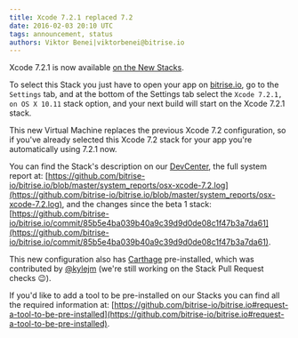 ```yaml
---
title: Xcode 7.2.1 replaced 7.2
date: 2016-02-03 20:10 UTC
tags: announcement, status
authors: Viktor Benei|viktorbenei@bitrise.io
---
```


Xcode 7.2.1 is now available [on the New Stacks](http://blog.bitrise.io/2016/01/20/here-comes-the-new-stack.html).

To select this Stack you just have to open your app on [bitrise.io](https://www.bitrise.io),
go to the `Settings` tab, and at the bottom of the Settings tab select the `Xcode 7.2.1, on OS X 10.11`
stack option, and your next build will start on the Xcode 7.2.1 stack.

This new Virtual Machine replaces the previous Xcode 7.2 configuration,
so if you've already selected this Xcode 7.2 stack for your app
you're automatically using 7.2.1 now.

You can find the Stack's description on our [DevCenter](http://devcenter.bitrise.io/v1.0/docs/available-stacks#section-xcode-7-2-on-os-x-10-11), the full system report at: [https://github.com/bitrise-io/bitrise.io/blob/master/system_reports/osx-xcode-7.2.log](https://github.com/bitrise-io/bitrise.io/blob/master/system_reports/osx-xcode-7.2.log),
and the changes since the beta 1 stack: [https://github.com/bitrise-io/bitrise.io/commit/85b5e4ba039b40a9c39d9d0de08c1f47b3a7da61](https://github.com/bitrise-io/bitrise.io/commit/85b5e4ba039b40a9c39d9d0de08c1f47b3a7da61).

This new configuration also has [Carthage](https://github.com/Carthage/Carthage) pre-installed,
which was contributed by [@kylejm](https://github.com/bitrise-io/osx-box-bootstrap/pull/4)
(we're still working on the Stack Pull Request checks 😉).

If you'd like to add a tool to be pre-installed on our Stacks
you can find all the required information at: [https://github.com/bitrise-io/bitrise.io#request-a-tool-to-be-pre-installed](https://github.com/bitrise-io/bitrise.io#request-a-tool-to-be-pre-installed).
